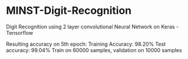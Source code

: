 # MINST-Digit-Recognition
Digit Recognition using 2 layer convolutional Neural Network on Keras - Tensorflow

Resulting accuracy on 5th epoch:
Training Accuracy: 98.20%
Test accuracy: 99.04%
Train on 60000 samples, validation on 10000 samples

